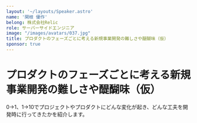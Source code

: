 ```yaml
---
layout: '~/layouts/Speaker.astro'
name: '関根 優作'
belong: 株式会社Relic
role: サーバーサイドエンジニア
image: "/images/avatars/037.jpg"
title: プロダクトのフェーズごとに考える新規事業開発の難しさや醍醐味（仮）
sponsor: true
---
```


# プロダクトのフェーズごとに考える新規事業開発の難しさや醍醐味（仮）

0→1、1→10でプロジェクトやプロダクトにどんな変化が起き、どんな工夫を開発時に行ってきたかを紹介します。